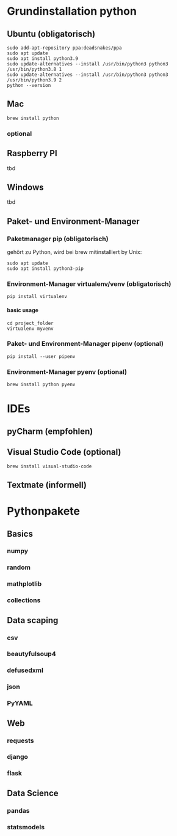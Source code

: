 # Grundinstallation python
## Ubuntu (obligatorisch)
```
sudo add-apt-repository ppa:deadsnakes/ppa
sudo apt update
sudo apt install python3.9
sudo update-alternatives --install /usr/bin/python3 python3 /usr/bin/python3.8 1
sudo update-alternatives --install /usr/bin/python3 python3 /usr/bin/python3.9 2
python --version
```
## Mac
```
brew install python
```
### optional
## Raspberry PI
tbd
## Windows
tbd
## Paket- und Environment-Manager
### Paketmanager pip (obligatorisch)
gehört zu Python, wird bei brew mitinstalliert by Unix:
```
sudo apt update
sudo apt install python3-pip
```
### Environment-Manager virtualenv/venv (obligatorisch)
```
pip install virtualenv
```
#### basic usage
```
cd project_folder
virtualenv myvenv
```
### Paket- und Environment-Manager pipenv (optional)
```
pip install --user pipenv
```
### Environment-Manager pyenv (optional)
```
brew install python pyenv
```

# IDEs
## pyCharm (empfohlen)
## Visual Studio Code (optional)
```linux
brew install visual-studio-code
```
## Textmate (informell)

# Pythonpakete

## Basics
### numpy
### random
### mathplotlib
### collections

## Data scaping
### csv
### beautyfulsoup4
### defusedxml
### json
### PyYAML

## Web
### requests
### django
### flask

## Data Science
### pandas
### statsmodels

